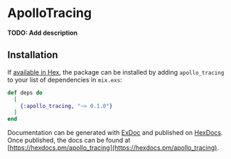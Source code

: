 # ApolloTracing

**TODO: Add description**

## Installation

If [available in Hex](https://hex.pm/docs/publish), the package can be installed
by adding `apollo_tracing` to your list of dependencies in `mix.exs`:

```elixir
def deps do
  [
    {:apollo_tracing, "~> 0.1.0"}
  ]
end
```

Documentation can be generated with [ExDoc](https://github.com/elixir-lang/ex_doc)
and published on [HexDocs](https://hexdocs.pm). Once published, the docs can
be found at [https://hexdocs.pm/apollo_tracing](https://hexdocs.pm/apollo_tracing).

